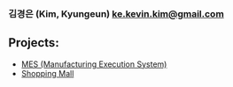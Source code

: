 ### 김경은 (Kim, Kyungeun) ke.kevin.kim@gmail.com

## Projects:

- <a href="https://github.com/VertigoK/TH_MES">MES (Manufacturing Execution System)</a>
- <a href="https://github.com/VertigoK/ShoppingMall">Shopping Mall</a>
